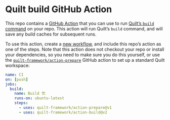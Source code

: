 # Quilt build GitHub Action

This repo contains a [GitHub Action](https://github.com/features/actions) that you can use to run [Quilt’s `build` command](https://github.com/lemonmade/quilt/blob/main/documentation/features/builds) on your repo. This action will run Quilt’s `build` command, and will save any build caches for subsequent runs.

To use this action, create a [new workflow](https://docs.github.com/en/actions/quickstart#creating-your-first-workflow), and include this repo’s action as one of the steps. Note that this action does not checkout your repo or install your dependencies, so you need to make sure you do this yourself, or use the [`quilt-framework/action-prepare`](https://github.com/quilt-framework/action-prepare) GitHub action to set up a standard Quilt workspace:

```yml
name: CI
on: [push]
jobs:
  build:
    name: Build 🏗
    runs-on: ubuntu-latest
    steps:
      - uses: quilt-framework/action-prepare@v1
      - uses: quilt-framework/action-build@v2
```

